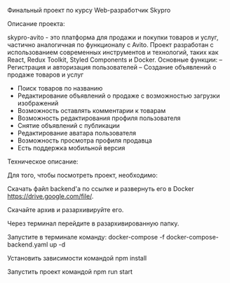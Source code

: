 Финальный проект по курсу Web-разработчик Skypro

Описание проекта:

skypro-avito - это платформа для продажи и покупки товаров и услуг, частично аналогичная по функционалу с Avito. Проект разработан с использованием современных инструментов и технологий, таких как React, Redux Toolkit, Styled Components и Docker. Основные функции: 
– Регистрация и авторизация пользователей 
– Создание объявлений о продаже товаров и услуг
- Поиск товаров по названию
- Редактирование объявлений о продаже с возможностью загрузки изображений
- Возможность оставлять комментарии к товарам
- Возможность редактирования профиля пользователя
- Снятие объявлений с публикации
- Редактирование аватара пользователя
- Возможность просмотра профиля продавца
- Есть поддержка мобильной версия

Техническое описание:

Для того, чтобы посмотреть проект, необходимо:

Скачать файл backend'a по ссылке и развернуть его в Docker https://drive.google.com/file/.

Скачайте архив и разархивируйте его.

Через терминал перейдите в разархивированную папку.

Запустите в терминале команду: docker-compose -f docker-compose-backend.yaml up -d

Установить зависимости командой npm install

Запустить проект командой npm run start
